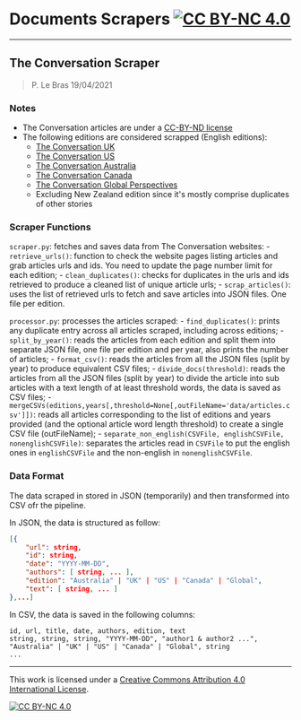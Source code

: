 # Documents Scrapers [![CC BY-NC 4.0][cc-by-nc-shield]][cc-by-nc]
---

## The Conversation Scraper

> P. Le Bras
> 19/04/2021

### Notes

- The Conversation articles are under a [CC-BY-ND license](https://creativecommons.org/licenses/by-nc-nd/4.0/)
- The following editions are considered scrapped (English editions):
    - [The Conversation UK](https://theconversation.com/uk)
    - [The Conversation US](https://theconversation.com/us)
    - [The Conversation Australia](https://theconversation.com/au)
    - [The Conversation Canada](https://theconversation.com/ca)
    - [The Conversation Global Perspectives](https://theconversation.com/global)
    - Excluding New Zealand edition since it's mostly comprise duplicates of other stories

### Scraper Functions

`scraper.py`: fetches and saves data from The Conversation websites:
    - `retrieve_urls()`: function to check the website pages listing articles and grab articles urls and ids. You need to update the page number limit for each edition;
    - `clean_duplicates()`: checks for duplicates in the urls and ids retrieved to produce a cleaned list of unique article urls;
    - `scrap_articles()`: uses the list of retrieved urls to fetch and save articles into JSON files. One file per edition.

`processor.py`: processes the articles scraped:
    - `find_duplicates()`: prints any duplicate entry across all articles scraped, including across editions;
    - `split_by_year()`: reads the articles from each edition and split them into separate JSON file, one file per edition and per year, also prints the number of articles;
    - `format_csv()`: reads the articles from all the JSON files (split by year) to produce equivalent CSV files;
    - `divide_docs(threshold)`: reads the articles from all the JSON files (split by year) to divide the article into sub articles with a text length of at least threshold words, the data is saved as CSV files;
    - `mergeCSVs(editions,years[,threshold=None[,outFileName='data/articles.csv']])`: reads all articles corresponding to the list of editions and years provided (and the optional article word length threshold) to create a single CSV file (outFileName);
    - `separate_non_english(CSVFile, englishCSVFile, nonenglishCSVFile)`: separates the articles read in `CSVFile` to put the english ones in `englishCSVFile` and the non-english in `nonenglishCSVFile`.

### Data Format

The data scraped in stored in JSON (temporarily) and then transformed into CSV ofr the pipeline.

In JSON, the data is structured as follow:
```json
[{
    "url": string,
    "id": string,
    "date": "YYYY-MM-DD",
    "authors": [ string, ... ],
    "edition": "Australia" | "UK" | "US" | "Canada" | "Global",
    "text": [ string, ... ]
},...]
```

In CSV, the data is saved in the following columns:
```csv
id, url, title, date, authors, edition, text
string, string, string, "YYYY-MM-DD", "author1 & author2 ...", "Australia" | "UK" | "US" | "Canada" | "Global", string
...
```

---
This work is licensed under a [Creative Commons Attribution 4.0 International
License][cc-by-nc].

[![CC BY-NC 4.0][cc-by-nc-image]][cc-by-nc]

[cc-by-nc]: http://creativecommons.org/licenses/by-nc/4.0/
[cc-by-nc-image]: https://i.creativecommons.org/l/by-nc/4.0/88x31.png
[cc-by-nc-shield]: https://img.shields.io/badge/License-CC%20BY--NC%204.0-lightgrey.svg